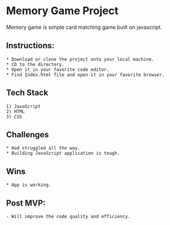 # Memory Game Project


Memory game is simple card matching game built on javascript. 

## Instructions:
    * Download or clone the project onto your local machine.
    * CD to the directory.
    * Open it in your favorite code editor.
    * Find Index.html file and open it in your favorite browser.
    
## Tech Stack
    1) JavaScript
    2) HTML
    3) CSS


## Challenges
    * Had struggled all the way. 
    * Building JavaScript application is tough.

## Wins     
    * App is working.

## Post MVP:
    - Will improve the code quality and efficiency.




